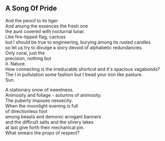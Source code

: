 A Song Of Pride
---------------
And the pencil to its tiger  
And among the essences the fresh one  
the aunt covered with nocturnal lunar.  
Like fire-tipped flag, cactuss  
but I should be true to engineering, burying among its rusted candles  
so let us try to divulge a story devoid of alphabetic redundancies.  
Only coral, just the  
precision, nothing but  
it. Nature.  
How connecting is the irreducable shortcut and it's spacious vagabonds?  
The I in pullulation some fashion but I tread your iron like pasture.  
Sun.  
  
A stationary snow of sweetness.  
Animosity and foliage - autumns of animosity.  
The puberty imposes nessecity.  
When the moonlight evening is full  
of directionless foot  
among beasts and demonic arrogant banners  
and the difficult salts and the silvery lakes  
at last give forth their mechanical pin.  
What smears the props of respect?  
